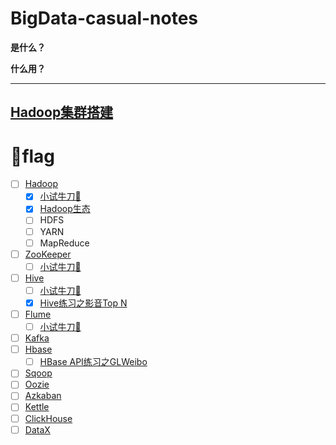 # BigData-casual-notes

**是什么？**

**什么用？**

* * *

[Hadoop集群搭建](https://github.com/Dang-h/BigData/blob/master/Hadoop/Hadoop%E9%9B%86%E7%BE%A4%E6%90%AD%E5%BB%BA.md)
----

# 🚩flag

- [ ] [Hadoop](https://github.com/Dang-h/BigData/blob/master/Hadoop/Hadoop.md)
  - [x] [小试牛刀🐂](https://github.com/Dang-h/BigData/blob/master/Hadoop/Hadoop.md#%E4%BB%80%E4%B9%88%E7%94%A8)
  - [x] [Hadoop生态](https://github.com/Dang-h/BigData/blob/master/Hadoop/Hadoop.md)
  - [ ] HDFS
  - [ ] YARN
  - [ ] MapReduce
- [ ] [ZooKeeper](https://github.com/Dang-h/BigData/blob/master/Zookeeper/ZooKeeper.md)
  - [ ] [小试牛刀🐂](https://github.com/Dang-h/BigData/blob/master/Zookeeper/ZooKeeper.md)
- [ ] [Hive](https://github.com/Dang-h/BigData/blob/master/Hive/Hive.md)
  - [ ] [小试牛刀🐂](https://github.com/Dang-h/BigData/blob/master/Hive/Hive.md)
  - [x] [Hive练习之影音Top N](https://github.com/Dang-h/BigData/blob/master/Hive/Hive.md)
- [ ] [Flume](https://github.com/Dang-h/BigData/blob/master/Flume/Flume.md)
  - [ ] [小试牛刀🐂](https://github.com/Dang-h/BigData/blob/master/Flume/Flume.md)
- [ ] [Kafka](/Kafka/Kafka.md)
- [ ] [Hbase](https://github.com/Dang-h/BigData/blob/master/Hbase/Hbase.md)
  - [ ] [HBase API练习之GLWeibo](https://github.com/Dang-h/HBase_Weibo)
- [ ] [Sqoop](https://github.com/Dang-h/BigData/blob/master/Sqoop/Sqoop.md)
- [ ] [Oozie](https://github.com/Dang-h/BigData/blob/master/Oozie/Oozie.md)
- [ ] [Azkaban](azkaban)
- [ ] [Kettle](kettle)
- [ ] [ClickHouse](clikhouse)
- [ ] [DataX](dataX)
